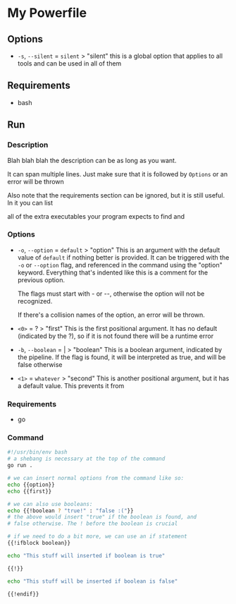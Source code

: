 # My Powerfile
## Options
- `-s`, `--silent` = `silent` > "silent"
    this is a global option that applies to all tools and can be used in all of them

## Requirements
- bash

## Run
### Description
Blah blah blah the description can be as long as you want.

It can span multiple lines. Just make sure that it is followed by `Options` or an error will be thrown

Also note that the requirements section can be ignored, but it is still useful. In it you can list

all of the extra executables your program expects to find and
### Options
- `-o`, `--option` = `default` > "option"
    This is an argument with the default value of `default` if nothing better
    is provided. It can be triggered with the `-o` or `--option` flag, and
    referenced in the command using the "option" keyword. Everything that's
    indented like this is a comment for the previous option.

    The flags must start with - or --, otherwise the option will not be recognized.

    If there's a collision names of the option, an error will be thrown.
- `<0>` = ? > "first"
    This is the first positional argument. It has no default (indicated by
    the ?), so if it is not found there will be a runtime error
- `-b`, `--boolean` = | > "boolean"
    This is a boolean argument, indicated by the pipeline. If the flag is found, it
    will be interpreted as true, and will be false otherwise
- `<1>` = `whatever` > "second"
    This is another positional argument, but it has a default value. This prevents it from

### Requirements
- go

### Command
```bash
#!/usr/bin/env bash
# a shebang is necessary at the top of the command
go run .

# we can insert normal options from the command like so:
echo {{option}}
echo {{first}}

# we can also use booleans:
echo {{!boolean ? "true!" : "false :("}}
# the above would insert "true" if the boolean is found, and
# false otherwise. The ! before the boolean is crucial

# if we need to do a bit more, we can use an if statement
{{!ifblock boolean}}

echo "This stuff will inserted if boolean is true"

{{!}}

echo "This stuff will be inserted if boolean is false"

{{!endif}}
```
